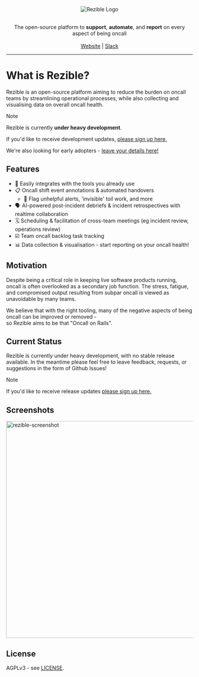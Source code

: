<div align="center">
    <img alt="Rezible Logo" src="https://github.com/user-attachments/assets/f1069946-c5bd-4aad-b49b-49f48a282668">
    <p>
        <br />
        The open-source platform to <strong>support</strong>, <strong>automate</strong>, and <strong>report</strong> on every aspect of being oncall
        <br /><br />
        <a href="https://rezible.com">Website</a>
        | 
        <a href="https://rezible.com/slack">Slack</a>
    </p>
</div>

---

# What is Rezible?
Rezible is an open-source platform aiming to reduce the burden on oncall teams by streamlining operational 
processes, while also collecting and visualising data on overall oncall health.

> [!NOTE]  
> Rezible is currently **under heavy development**.
> 
> If you'd like to receive development updates, [please sign up here.](https://tally.so/r/wLJ5ll)
> 
> We're also looking for early adopters - [leave your details here!](https://tally.so/r/wzrWkk)

## Features
- 🔗 Easily integrates with the tools you already use
- 📋 Oncall shift event annotations & automated handovers
  - 🔎 Flag unhelpful alerts, 'invisible' toil work, and more
- 🗣️ AI-powered post-incident debriefs & incident retrospectives with realtime collaboration
- 🗓️ Scheduling & facilitation of cross-team meetings (eg incident review, operations review)
- ☑️ Team oncall backlog task tracking
- 📊 Data collection & visualisation - start reporting on your oncall health!  

## Motivation
Despite being a critical role in keeping live software products running, oncall is often overlooked as a 
secondary job function. The stress, fatigue, and compromised output resulting from subpar oncall 
is viewed as unavoidable by many teams.

We believe that with the right tooling, many of the negative aspects of being oncall can be improved or removed -  
so Rezible aims to be that "Oncall on Rails".

## Current Status
Rezible is currently under heavy development, with no stable release available.
In the meantime please feel free to leave feedback, requests, or suggestions in the form of Github Issues!

> [!NOTE]  
> If you'd like to receive release updates [please sign up here.](https://tally.so/r/wLJ5ll)

## Screenshots
<img width="585" alt="rezible-screenshot" src="https://github.com/user-attachments/assets/804bc2c5-3141-4d5a-aa9b-c159332f6033">


## License
AGPLv3 - see [LICENSE](/LICENSE).
